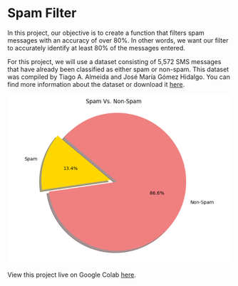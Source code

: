 # Spam Filter

In this project, our objective is to create a function that filters spam messages with an accuracy of over 80%. In other words, we want our filter to accurately identify at least 80% of the messages entered.

For this project, we will use a dataset consisting of 5,572 SMS messages that have already been classified as either spam or non-spam. This dataset was compiled by Tiago A. Almeida and José María Gómez Hidalgo. You can find more information about the dataset or download it [here](https://archive.ics.uci.edu/dataset/228/sms+spam+collection).

[![Spam Vs. Ham](spam_vs_ham.png)](https://colab.research.google.com/drive/1ldGLzILiw8Q2OBiK2_gm-LQBq5Hg2UiX?usp=sharing)

View this project live on Google Colab [here](https://colab.research.google.com/drive/1ldGLzILiw8Q2OBiK2_gm-LQBq5Hg2UiX?usp=sharing).
